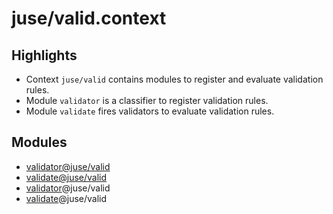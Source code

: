 # juse/valid.context

## Highlights

* Context `juse/valid` contains modules to register and evaluate validation rules.
* Module `validator` is a classifier to register validation rules.
* Module `validate` fires validators to evaluate validation rules.

## Modules

* [validator@juse/valid](../juse/valid/validator)
* [validate@juse/valid](../juse/valid/validate)
* [validator]@juse/valid
* [validate][]@juse/valid

[validator]: ../juse/valid/validator.md
[validate]: ../juse/valid/validate.md